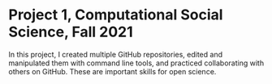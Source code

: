 <head> 
	<title>Nadia Almasalkhi, PhD student</title>
	<style>
	@import url('https://fonts.googleapis.com/css?family=Antic+Didone|Bad+Script|Barrio|Bubbler+One|Bungee+Hairline|Cabin+Sketch|Cormorant+SC|Didact+Gothic|Encode+Sans+Semi+Expanded|Forum|Gruppo|Imprima|Italiana|Josefin+Sans|Josefin+Slab|Julius+Sans+One|Kavivanar|League+Script|Marcellus|Megrim|Montserrat|Montserrat+Alternates|Poiret+One|Raleway|Ribeye+Marrow|Satisfy|Snippet|Sree+Krushnadevaraya|Tajawal|Tenor+Sans|Zilla+Slab+Highlight');
	</style>
</head>

# Project 1, Computational Social Science, Fall 2021
In this project, I created multiple GitHub repositories, edited and manipulated them with command line tools, and practiced collaborating with others on GitHub. These are important skills for open science.
